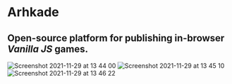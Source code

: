 # Arhkade

## Open-source platform for publishing in-browser *Vanilla JS* games.
![Screenshot 2021-11-29 at 13 44 00](https://user-images.githubusercontent.com/88334281/143844995-9e6ca0a4-bb5e-4513-bcf9-1ce380aba81b.png)
![Screenshot 2021-11-29 at 13 45 10](https://user-images.githubusercontent.com/88334281/143845001-a8cf3148-887c-4429-8623-9a20cb60f26b.png)
![Screenshot 2021-11-29 at 13 46 22](https://user-images.githubusercontent.com/88334281/143845004-6843227e-6716-4225-8909-c4904a2dc2b8.png)
